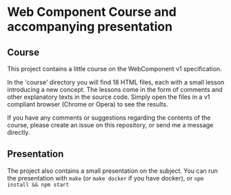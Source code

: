 # Web Component Course and accompanying presentation

## Course

This project contains a little course on the WebComponent v1 specification.

In the 'course' directory you will find 18 HTML files, each with a small lesson introducing a new concept. The lessons come in the form of comments and other explanatory texts in the source code. Simply open the files in a v1 compliant browser (Chrome or Opera) to see the results.

If you have any comments or suggestions regarding the contents of the course, please create an issue on this repository, or send me a message directly.

## Presentation

The project also contains a small presentation on the subject. You can run the presentation with `make` (or `make docker` if you have docker), or `npm install && npm start`
